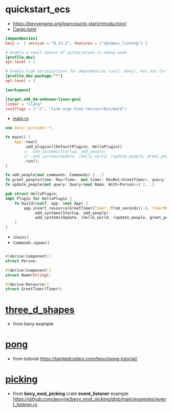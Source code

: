 # quickstart_ecs
- https://bevyengine.org/learn/quick-start/introduction/
- [Cargo.toml](quickstart_ecs/Cargo.toml)
```toml
[dependencies]
bevy =  { version = "0.13.2", features = ["dynamic_linking"] }

# Enable a small amount of optimization in debug mode
[profile.dev]
opt-level = 1

# Enable high optimizations for dependencies (incl. Bevy), but not for our code:
[profile.dev.package."*"]
opt-level = 3

[workspace]

[target.x86_64-unknown-linux-gnu]
linker = "clang"
rustflags = ["-C", "link-arg=-fuse-ld=/usr/bin/mold"]
```
- [main.rs](quickstart_ecs/src/main.rs)
```rust
use bevy::prelude::*;

fn main() {
    App::new()
        .add_plugins((DefaultPlugins, HelloPlugin))
        // .add_systems(Startup, add_people)
        // .add_systems(Update, (hello_world, (update_people, greet_people).chain()))
        .run();
}

fn add_people(mut commands: Commands) {...}
fn greet_people(time: Res<Time>, mut timer: ResMut<GreetTimer>, query: Query<&Name, With<Person>>) {...}
fn update_people(mut query: Query<&mut Name, With<Person>>) {...}

pub struct HelloPlugin;
impl Plugin for HelloPlugin {
    fn build(&self, app: &mut App) {
        app.insert_resource(GreetTimer(Timer::from_seconds(2.0, TimerMode::Repeating)))
            .add_systems(Startup, add_people)
            .add_systems(Update, (hello_world, (update_people, greet_people).chain()));
    }
}
```
- `chain()`
- `Commands.spawn()`
```rust

#[derive(Component)]
struct Person;

#[derive(Component)]
struct Name(String);

#[derive(Resource)]
struct GreetTimer(Timer);
```

# [three_d_shapes](three_d_shapes/src/main.rs)
- from bevy example

# [pong](pong/src/main.rs)
- from tutorial https://taintedcoders.com/bevy/pong-tutorial/

# [picking](picking/src/main.rs)
- from **bevy_mod_picking** crate **event_listener** example https://github.com/aevyrie/bevy_mod_picking/blob/main/examples/event_listener.rs